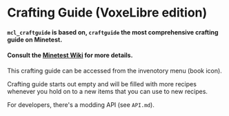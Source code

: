 # Crafting Guide (VoxeLibre edition)

#### `mcl_craftguide` is based on, `craftguide` the most comprehensive crafting guide on Minetest.
#### Consult the [Minetest Wiki](http://wiki.minetest.net/Crafting_guide) for more details.

This crafting guide can be accessed from the invenotory menu (book icon).

Crafting guide starts out empty and will be filled with more recipes whenever you hold on
to a new items that you can use to new recipes.

For developers, there's a modding API (see `API.md`).
